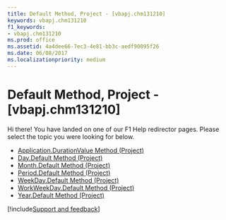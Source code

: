 ```yaml
---
title: Default Method, Project - [vbapj.chm131210]
keywords: vbapj.chm131210
f1_keywords:
- vbapj.chm131210
ms.prod: office
ms.assetid: 4a4dee66-7ec3-4e81-bb3c-aedf90095f26
ms.date: 06/08/2017
ms.localizationpriority: medium
---
```



# Default Method, Project - [vbapj.chm131210]

Hi there! You have landed on one of our F1 Help redirector pages. Please select the topic you were looking for below.

- [Application.DurationValue Method (Project)](https://msdn.microsoft.com/library/745acbd3-600c-1179-1d61-be0dab88cdf5%28Office.15%29.aspx)
- [Day.Default Method (Project)](https://msdn.microsoft.com/library/ed9f6b1f-71a5-b34b-908a-466db56acdc9%28Office.15%29.aspx)
- [Month.Default Method (Project)](https://msdn.microsoft.com/library/6727ef9b-aa8d-99f8-6755-ff52ccfac002%28Office.15%29.aspx)
- [Period.Default Method (Project)](https://msdn.microsoft.com/library/5c1d5bd3-5756-47ba-2ccf-c417cee0f03e%28Office.15%29.aspx)
- [WeekDay.Default Method (Project)](https://msdn.microsoft.com/library/4d2ad943-7ffc-5727-5715-a98a46d98660%28Office.15%29.aspx)
- [WorkWeekDay.Default Method (Project)](https://msdn.microsoft.com/library/ebd16c59-a718-6d11-5387-7a5b816fdf35%28Office.15%29.aspx)
- [Year.Default Method (Project)](https://msdn.microsoft.com/library/a4c59777-bade-cab7-0bd5-e713fd8a7a9e%28Office.15%29.aspx)

[!include[Support and feedback](~/includes/feedback-boilerplate.md)]